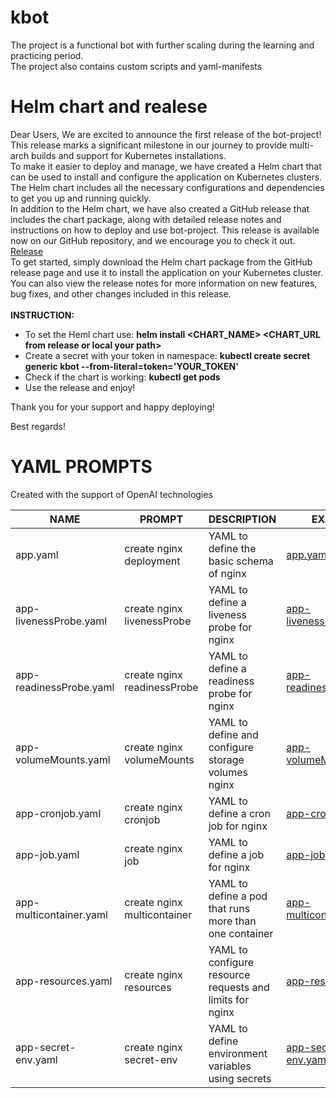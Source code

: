 # kbot
The project is a functional bot with further scaling during the learning and practicing period.  
The project also contains custom scripts and yaml-manifests  

# Helm chart and realese  
Dear Users,
We are excited to announce the first release of the bot-project! This release marks a significant milestone in our journey to provide multi-arch builds and support for Kubernetes installations.<br>
To make it easier to deploy and manage, we have created a Helm chart that can be used to install and configure the application on Kubernetes clusters. The Helm chart includes all the necessary configurations and dependencies to get you up and running quickly.<br>
In addition to the Helm chart, we have also created a GitHub release that includes the chart package, along with detailed release notes and instructions on how to deploy and use bot-project. This release is available now on our GitHub repository, and we encourage you to check it out.<br>
[Release](https://github.com/1minEpowMinX/kbot/releases/tag/v1.0.7)<br>
To get started, simply download the Helm chart package from the GitHub release page and use it to install the application on your Kubernetes cluster. You can also view the release notes for more information on new features, bug fixes, and other changes included in this release.<br>  
**INSTRUCTION:**
  - To set the Heml chart use: **helm install <CHART_NAME> <CHART_URL from release or local your path>**
  - Create a secret with your token in namespace: **kubectl create secret generic kbot --from-literal=token='YOUR_TOKEN'**
  - Check if the chart is working: **kubectl get pods**
  - Use the release and enjoy!

Thank you for your support and happy deploying!

Best regards!

# YAML PROMPTS
Created with the support of OpenAI technologies

|             NAME            |            PROMPT           |                         DESCRIPTION                       |                           EXAMPLE                       |
|              -              |              -              |                              -                            |                              -                          |
| app.yaml                    | create nginx deployment     | YAML to define the basic schema of nginx                  | [app.yaml](yaml/app.yaml)                               |
| app-livenessProbe.yaml      | create nginx livenessProbe  | YAML to define a liveness probe for nginx                 | [app-livenessProbe.yaml](yaml/app-livenessProbe.yaml)   |
| app-readinessProbe.yaml     | create nginx readinessProbe | YAML to define a readiness probe for nginx                | [app-readinessProbe.yaml](yaml/app-readinessProbe.yaml) |
| app-volumeMounts.yaml       | create nginx volumeMounts   | YAML to define and configure storage volumes nginx        | [app-volumeMounts.yaml](yaml/app-volumeMounts.yaml)     |
| app-cronjob.yaml            | create nginx cronjob        | YAML to define a cron job for nginx                       | [app-cronjob.yaml](yaml/app-cronjob.yaml)               |
| app-job.yaml                |create nginx job             | YAML to define a job for nginx                            | [app-job.yaml](yaml/app-job.yaml)                       |
| app-multicontainer.yaml     | create nginx multicontainer | YAML to define a pod that runs more than one container    | [app-multicontainer.yaml](yaml/app-multicontainer.yaml) |
| app-resources.yaml          | create nginx resources      | YAML to configure resource requests and limits for nginx  | [app-resources.yaml](yaml/app-resources.yaml)           |
| app-secret-env.yaml         | create nginx secret-env     | YAML to define environment variables using secrets        | [app-secret-env.yaml](yaml/app-secret-env.yaml)         |
